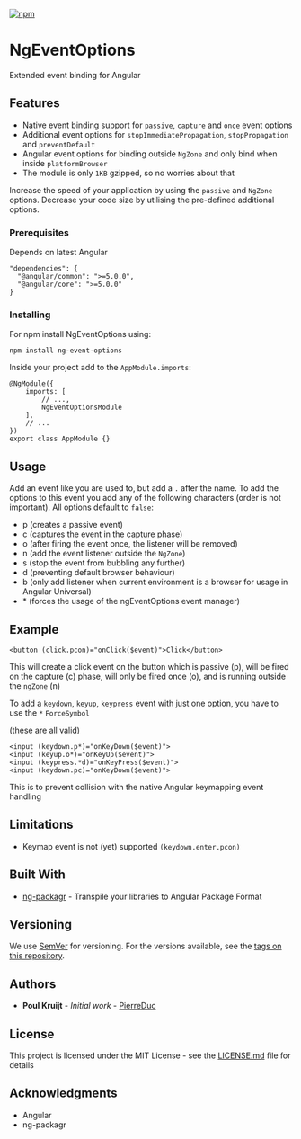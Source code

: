 [![npm](https://img.shields.io/npm/v/ng-event-options.svg)](https://www.npmjs.com/package/ng-event-options)

# NgEventOptions

Extended event binding for Angular

## Features

* Native event binding support for `passive`, `capture` and `once` event options
* Additional event options for `stopImmediatePropagation`, `stopPropagation` and `preventDefault`
* Angular event options for binding outside `NgZone` and only bind when inside `platformBrowser`
* The module is only `1KB` gzipped, so no worries about that

Increase the speed of your application by using the `passive` and `NgZone` options. Decrease your code size by
utilising the pre-defined additional options. 

### Prerequisites

Depends on latest Angular

    "dependencies": {
      "@angular/common": ">=5.0.0",
      "@angular/core": ">=5.0.0"
    }

### Installing

For npm install NgEventOptions using:

    npm install ng-event-options
    
Inside your project add to the `AppModule.imports`:

    @NgModule({
        imports: [
            // ...,
            NgEventOptionsModule
        ],
        // ...
    })
    export class AppModule {}

## Usage

Add an event like you are used to, but add a `.` after the name. To add the options to this event you 
add any of the following characters (order is not important). All options default to `false`:

* p (creates a passive event)
* c (captures the event in the capture phase)
* o (after firing the event once, the listener will be removed)
* n (add the event listener outside the `NgZone`)
* s (stop the event from bubbling any further)
* d (preventing default browser behaviour)
* b (only add listener when current environment is a browser for usage in Angular Universal)
* \* (forces the usage of the ngEventOptions event manager)

## Example

    <button (click.pcon)="onClick($event)">Click</button>
    
This will create a click event on the button which is passive (p), will be fired on the capture (c) phase, will only be 
fired once (o), and is running outside the `ngZone` (n)    

To add a `keydown`, `keyup`, `keypress` event with just one option, you have to use the `*` `ForceSymbol`

(these are all valid)

    <input (keydown.p*)="onKeyDown($event)">
    <input (keyup.o*)="onKeyUp($event)">
    <input (keypress.*d)="onKeyPress($event)">
    <input (keydown.pc)="onKeyDown($event)">
    
This is to prevent collision with the native Angular keymapping event handling

## Limitations

* Keymap event is not (yet) supported `(keydown.enter.pcon)`

## Built With

* [ng-packagr](https://github.com/dherges/ng-packagr) - Transpile your libraries to Angular Package Format

## Versioning

We use [SemVer](http://semver.org/) for versioning. For the versions available, see the [tags on this repository](https://github.com/PierreDuc/ng-event-options/tags). 

## Authors

* **Poul Kruijt** - *Initial work* - [PierreDuc](https://github.com/PierreDuc/)

## License

This project is licensed under the MIT License - see the [LICENSE.md](LICENSE.md) file for details

## Acknowledgments

* Angular
* ng-packagr
